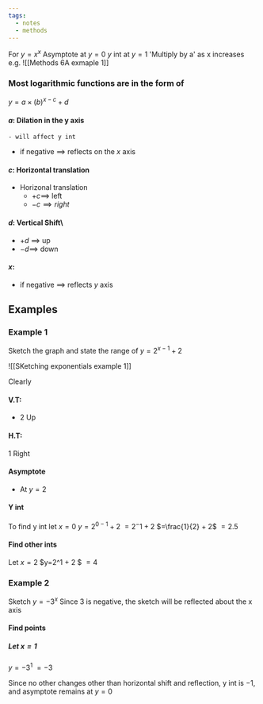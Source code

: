 ```yaml
---
tags:
  - notes
  - methods
---
```

For $y=x^x$
Asymptote at $y=0$ 
$y$ int at $y=1$ 
'Multiply by a' as x increases
e.g. 
![[Methods 6A exmaple 1]]

### Most logarithmic functions are in the form of

$y=a \times (b)^{x-c} + d$
#### $a$: Dilation in the y axis
	- will affect y int
- if negative $\implies$ reflects on the $x$ axis
#### $c$: Horizontal translation
- Horizonal translation 
	- $+c \implies$ left
	- $- c \implies right$ 
#### $d$: Vertical Shift\
- $+d$ $\implies$ up
- $-d \implies$ down
#### $x$: 
- if negative $\implies$ reflects $y$ axis

## Examples

### Example 1 
Sketch the graph and state the range of $y=2^{x-1} +2$

![[SKetching exponentials example 1]]

Clearly 
#### V.T:
- 2 Up
#### H.T:
1 Right

#### Asymptote
- At $y=2$

#### Y int
To find y int let $x=0$ 
$y=2^{0-1} +   2$
$=2^-1 + 2$
$=\frac{1}{2} + 2$ 
$=2.5$ 

#### Find other ints
Let $x=2$
$y=2^1 + 2 $
$=4$

### Example 2
Sketch $y=-3^x$
Since 3 is negative, the sketch will be reflected about the x axis

#### Find points
##### Let $x=1$ 
$y=-3^1$
$=-3$ 

Since no other changes other than horizontal shift and reflection, y int is $-1$, and asymptote remains at $y=0$